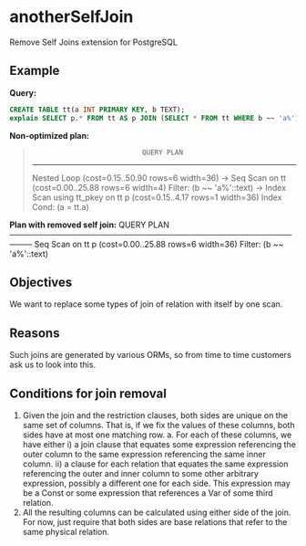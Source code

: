 # anotherSelfJoin
Remove Self Joins extension for PostgreSQL

## Example
**Query:**

```SQL
CREATE TABLE tt(a INT PRIMARY KEY, b TEXT);
explain SELECT p.* FROM tt AS p JOIN (SELECT * FROM tt WHERE b ~~ 'a%') AS q ON p.a = q.a;
```
**Non-optimized plan:**
>                                QUERY PLAN                                 
>---------------------------------------------------------------------------
> Nested Loop  (cost=0.15..50.90 rows=6 width=36)
>   ->  Seq Scan on tt  (cost=0.00..25.88 rows=6 width=4)
>         Filter: (b ~~ 'a%'::text)
>   ->  Index Scan using tt_pkey on tt p  (cost=0.15..4.17 rows=1 width=36)
>         Index Cond: (a = tt.a)

**Plan with removed self join:**
                       QUERY PLAN
──────────────────────────────────────────────────────
  Seq Scan on tt p  (cost=0.00..25.88 rows=6 width=36)
    Filter: (b ~~ 'a%'::text)
    
## Objectives
We want to replace some types of join of relation with itself by one scan.

## Reasons
Such joins are generated by various ORMs, so from time to time customers ask us to look into this.

## Conditions for join removal
1. Given the join and the restriction clauses, both sides are unique on the same set of columns. That is, if we fix the values of these columns, both sides have at most one matching row.
  a. For each of these columns, we have either
    i) a join clause that equates some expression referencing the outer column to the same expression referencing the same inner column.
    ii) a clause for each relation that equates the same expression referencing the outer and inner column to some other arbitrary expression, possibly a different one for each side. This expression may be a Const or some expression that references a Var of some third relation.
2. All the resulting columns can be calculated using either side of the join. For now, just require that both sides are base relations that refer to the same physical relation.
